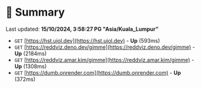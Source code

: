 # 📖 Summary
Last updated: **15/10/2024, 3:58:27 PG "Asia/Kuala_Lumpur"**

- `GET` [https://hst.ujol.dev](https://hst.ujol.dev) - **Up** (593ms)
- `GET` [https://reddviz.deno.dev/gimme](https://reddviz.deno.dev/gimme) - **Up** (2184ms)
- `GET` [https://reddviz.amar.kim/gimme](https://reddviz.amar.kim/gimme) - **Up** (1308ms)
- `GET` [https://dumb.onrender.com](https://dumb.onrender.com) - **Up** (372ms)
